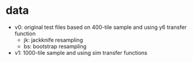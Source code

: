 # data

- v0: original test files based on 400-tile sample and using y6 transfer function
    - jk: jackknife resampling
    - bs: bootstrap resampling
- v1: 1000-tile sample and using sim transfer functions
